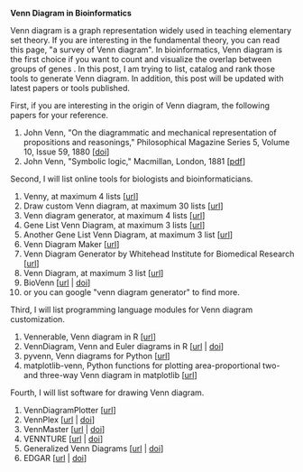 **Venn Diagram in Bioinformatics**

Venn diagram is a graph representation widely used in teaching elementary set theory. If you are interesting in the fundamental theory, you can read this page, "a survey of Venn diagram". In bioinformatics, Venn diagram is the first choice if you want to count and visualize the overlap between groups of genes . In this post, I am trying to list, catalog and rank those tools to generate Venn diagram.  In addition, this post will be updated with latest papers or tools published.  

First, if you are interesting in the origin of Venn diagram, the following papers for your reference.
1. John Venn, "On the diagrammatic and mechanical representation of propositions and reasonings," Philosophical Magazine Series 5, Volume 10, Issue 59, 1880 [[doi](http://dx.doi.org/10.1080/14786448008626877)]
1. John Venn, "Symbolic logic," Macmillan, London, 1881 [[pdf](http://archive.org/details/symboliclogic00venniala)]

Second, I will list online tools for biologists and bioinformaticians.
1. Venny, at maximum 4 lists [[url](http://bioinfogp.cnb.csic.es/tools/venny/)]
1. Draw custom Venn diagram, at maximum 30 lists [[url](http://bioinformatics.psb.ugent.be/webtools/Venn/)]
1. Venn diagram generator, at maximum 4 lists [[url](https://www.lucidchart.com/pages/tour/venn_diagram_generator)]
1. Gene List Venn Diagram, at maximum 3 lists [[url](http://simbioinf.com/mcbc/applications/genevenn/genevenn.htm)]
1. Another Gene List Venn Diagram, at maximum 3 list [[url](http://genevenn.sourceforge.net/)]
1. Venn Diagram Maker [[url](http://creately.com/Draw-Venn-Diagrams-Online)]
1. Venn Diagram Generator by Whitehead Institute for Biomedical Research [[url](http://jura.wi.mit.edu/bioc/tools/venn.php)]
1. Venn Diagram, at maximum 3 list [[url](http://www.bioinformatics.lu/venn.php)]
1. BioVenn [[url](http://www.cmbi.ru.nl/cdd/biovenn/index.php) | [doi](http://dx.doi.org/10.1186/1471-2164-9-488)]
1. or you can google "venn diagram generator" to find more.

Third, I will list programming language modules for Venn diagram customization.
1. Vennerable, Venn diagram in R [[url](https://r-forge.r-project.org/projects/vennerable/)]
1. VennDiagram, Venn and Euler diagrams in R [[url](http://cran.r-project.org/web/packages/VennDiagram/index.html) | [doi](http://dx.doi.org/10.1186/1471-2105-12-35)]
1. pyvenn, Venn diagrams for Python [[url](https://code.google.com/p/pyvenn/)]
1. matplotlib-venn, Python functions for plotting area-proportional two- and three-way Venn diagram in matplotlib [[url](https://pypi.python.org/pypi/matplotlib-venn)]

Fourth, I will list software for drawing Venn diagram.
1. VennDiagramPlotter [[url](http://omics.pnl.gov/software/VennDiagramPlotter.php)]
1. VennPlex [[url](http://www.irp.nia.nih.gov/bioinformatics/vennplex.html) | [doi](http://dx.doi.org/10.1371/journal.pone.0053388)]
1. VennMaster [[url](http://www.informatik.uni-ulm.de/ni/staff/HKestler/vennm/doc.html) | [doi](http://dx.doi.org/10.1186/1471-2105-9-67)]
1. VENNTURE [[url](http://www.irp.nia.nih.gov/branches/lci/nia_bioinformatics_software.html) | [doi](http://dx.doi.org/10.1371/journal.pone.0036911)]
1. Generalized Venn Diagrams [[url](http://www.informatik.uni-ulm.de/ni/staff/HKestler/vennm/) | [doi](http://dx.doi.org/10.1093/bioinformatics/bti169)]
1. EDGAR [[url](http://edgar.cebitec.uni-bielefeld.de/) | [doi](http://dx.doi.org/10.1186/1471-2105-10-154)]
